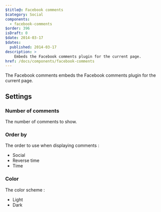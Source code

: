 ```yaml
---
$title@: Facebook comments
$category: Social
components:
  - facebook-comments
$order: 396
isDraft: 0
$date: 2014-03-17
$dates:
  published: 2014-03-17
description: >
    Embeds the Facebook comments plugin for the current page.
href: /docs/components/facebook-comments
---
```

<p>The Facebook comments embeds the Facebook comments plugin for the current page.</p>
<amp-facebook-comments width=486 height=657
    layout="responsive"
    data-numposts="5"
    data-href="http://www.directlyrics.com/adele-25-complete-album-lyrics-news.html">
</amp-facebook-comments>
<h2 class="mt4 mb4">Settings</h2>
<h3 class="mb3 mt3">Number of comments</h3>
The number of comments to show.
<h3 class="mb3 mt3">Order by</h3>
The order to use when displaying comments :

- Social
- Reverse time
- Time

<h3 class="mb3 mt3">Color</h3>
The color scheme :

- Light
- Dark
